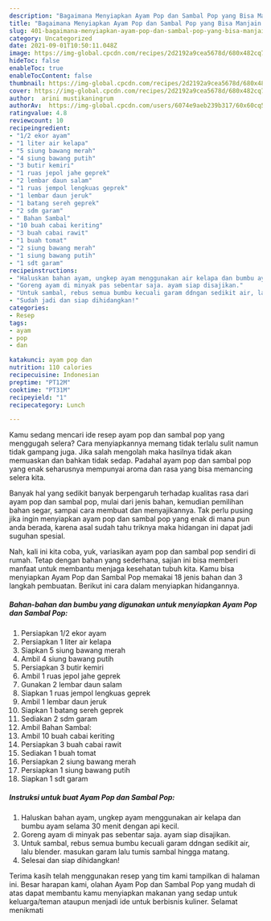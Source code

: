 ```yaml
---
description: "Bagaimana Menyiapkan Ayam Pop dan Sambal Pop yang Bisa Manjain Lidah"
title: "Bagaimana Menyiapkan Ayam Pop dan Sambal Pop yang Bisa Manjain Lidah"
slug: 401-bagaimana-menyiapkan-ayam-pop-dan-sambal-pop-yang-bisa-manjain-lidah
category: Uncategorized
date: 2021-09-01T10:50:11.048Z
image: https://img-global.cpcdn.com/recipes/2d2192a9cea5678d/680x482cq70/ayam-pop-dan-sambal-pop-foto-resep-utama.jpg
hideToc: false
enableToc: true
enableTocContent: false
thumbnail: https://img-global.cpcdn.com/recipes/2d2192a9cea5678d/680x482cq70/ayam-pop-dan-sambal-pop-foto-resep-utama.jpg
cover: https://img-global.cpcdn.com/recipes/2d2192a9cea5678d/680x482cq70/ayam-pop-dan-sambal-pop-foto-resep-utama.jpg
author:  arini mustikaningrum
authorAv:  https://img-global.cpcdn.com/users/6074e9aeb239b317/60x60cq50/avatar.jpg
ratingvalue: 4.8
reviewcount: 10
recipeingredient:
- "1/2 ekor ayam"
- "1 liter air kelapa"
- "5 siung bawang merah"
- "4 siung bawang putih"
- "3 butir kemiri"
- "1 ruas jepol jahe geprek"
- "2 lembar daun salam"
- "1 ruas jempol lengkuas geprek"
- "1 lembar daun jeruk"
- "1 batang sereh geprek"
- "2 sdm garam"
- " Bahan Sambal"
- "10 buah cabai keriting"
- "3 buah cabai rawit"
- "1 buah tomat"
- "2 siung bawang merah"
- "1 siung bawang putih"
- "1 sdt garam"
recipeinstructions:
- "Haluskan bahan ayam, ungkep ayam menggunakan air kelapa dan bumbu ayam selama 30 menit dengan api kecil."
- "Goreng ayam di minyak pas sebentar saja. ayam siap disajikan."
- "Untuk sambal, rebus semua bumbu kecuali garam ddngan sedikit air, lalu blender. masukan garam lalu tumis sambal hingga matang."
- "Sudah jadi dan siap dihidangkan!"
categories:
- Resep
tags:
- ayam
- pop
- dan

katakunci: ayam pop dan 
nutrition: 110 calories
recipecuisine: Indonesian
preptime: "PT12M"
cooktime: "PT31M"
recipeyield: "1"
recipecategory: Lunch

---
```



Kamu sedang mencari ide resep ayam pop dan sambal pop yang menggugah selera? Cara menyiapkannya memang tidak terlalu sulit namun tidak gampang juga. Jika salah mengolah maka hasilnya tidak akan memuaskan dan bahkan tidak sedap. Padahal ayam pop dan sambal pop yang enak seharusnya mempunyai aroma dan rasa yang bisa memancing selera kita.


Banyak hal yang sedikit banyak berpengaruh terhadap kualitas rasa dari ayam pop dan sambal pop, mulai dari jenis bahan, kemudian pemilihan bahan segar, sampai cara membuat dan menyajikannya. Tak perlu pusing jika ingin menyiapkan ayam pop dan sambal pop yang enak di mana pun anda berada, karena asal sudah tahu triknya maka hidangan ini dapat jadi suguhan spesial.




Nah, kali ini kita coba, yuk, variasikan ayam pop dan sambal pop sendiri di rumah. Tetap dengan bahan yang sederhana, sajian ini bisa memberi manfaat untuk membantu menjaga kesehatan tubuh kita. Kamu bisa menyiapkan Ayam Pop dan Sambal Pop memakai 18 jenis bahan dan 3 langkah pembuatan. Berikut ini cara dalam menyiapkan hidangannya.

<!--inarticleads1-->

##### Bahan-bahan dan bumbu yang digunakan untuk menyiapkan Ayam Pop dan Sambal Pop:

1. Persiapkan 1/2 ekor ayam
1. Persiapkan 1 liter air kelapa
1. Siapkan 5 siung bawang merah
1. Ambil 4 siung bawang putih
1. Persiapkan 3 butir kemiri
1. Ambil 1 ruas jepol jahe geprek
1. Gunakan 2 lembar daun salam
1. Siapkan 1 ruas jempol lengkuas geprek
1. Ambil 1 lembar daun jeruk
1. Siapkan 1 batang sereh geprek
1. Sediakan 2 sdm garam
1. Ambil  Bahan Sambal:
1. Ambil 10 buah cabai keriting
1. Persiapkan 3 buah cabai rawit
1. Sediakan 1 buah tomat
1. Persiapkan 2 siung bawang merah
1. Persiapkan 1 siung bawang putih
1. Siapkan 1 sdt garam




<!--inarticleads2-->

##### Instruksi untuk buat Ayam Pop dan Sambal Pop:

1. Haluskan bahan ayam, ungkep ayam menggunakan air kelapa dan bumbu ayam selama 30 menit dengan api kecil.
1. Goreng ayam di minyak pas sebentar saja. ayam siap disajikan.
1. Untuk sambal, rebus semua bumbu kecuali garam ddngan sedikit air, lalu blender. masukan garam lalu tumis sambal hingga matang.
1. Selesai dan siap dihidangkan!



Terima kasih telah menggunakan resep yang tim kami tampilkan di halaman ini. Besar harapan kami, olahan Ayam Pop dan Sambal Pop yang mudah di atas dapat membantu kamu menyiapkan makanan yang sedap untuk keluarga/teman ataupun menjadi ide untuk berbisnis kuliner. Selamat menikmati
